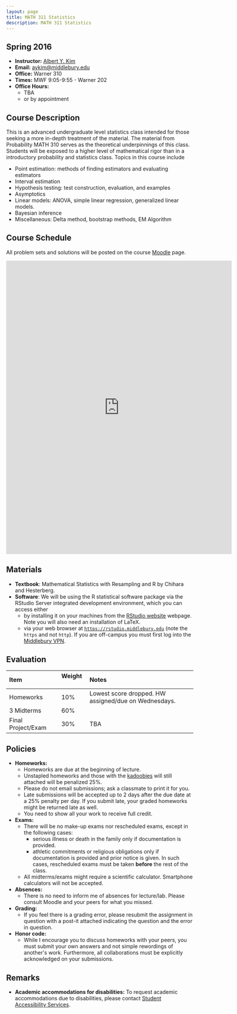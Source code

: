 ```yaml
---
layout: page
title: MATH 311 Statistics
description: MATH 311 Statistics
---
```


## Spring 2016

* **Instructor:** [Albert Y. Kim](http://community.middlebury.edu/~aykim/)
* **Email:** [aykim@middlebury.edu](aykim@middlebury.edu)
* **Office:** Warner 310
* **Times:** MWF 9:05-9:55 - Warner 202
* **Office Hours:**
    + TBA
    + or by appointment





## Course Description

This is an advanced undergraduate level statistics class intended for those seeking a more in-depth treatment of the material.  The material from Probability MATH 310 serves as the theoretical underpinnings of this class.  Students will be exposed to a higher level of mathematical rigor than in a introductory probability and statistics class.  Topics in this course include

* Point estimation: methods of finding estimators and evaluating estimators
* Interval estimation
* Hypothesis testing: test construction, evaluation, and examples
* Asymptotics
* Linear models:  ANOVA, simple linear regression, generalized linear models.
* Bayesian inference
* Miscellaneous: Delta method, bootstrap methods, EM Algorithm




## Course Schedule

All problem sets and solutions will be posted on the course [Moodle](http://moodle.middlebury.edu/course/view.php?id=2308) page.

<iframe width='607' height='790' frameborder='0' src='https://docs.google.com/spreadsheets/d/1OF-BBAiPaj1fItsa96gdhABr_duzkIRAZyDNE9GpoaY/pubhtml?gid=0&amp;single=true&amp;widget=true&amp;headers=false'></iframe>





## Materials

* **Textbook**: Mathematical Statistics with Resampling and R by Chihara and Hesterberg.
* **Software**: We will be using the R statistical software package via the RStudio Server integrated development environment, which you can access either
    + by installing it on your machines from the [RStudio website](https://www.rstudio.com/products/rstudio/download/) webpage. Note you will also need an installation of LaTeX.
    + via your web browser at [`https://rstudio.middlebury.edu`](https://rstudio.middlebury.edu/) (note the `https` and not `http`). If you are off-campus you must first log into the [Middlebury VPN](http://mediawiki.middlebury.edu/wiki/LIS/Off-campus_Access).





## Evaluation

**Item**  | **Weight** &nbsp; | **Notes**
:------------- | :------------- | :-------------
Homeworks | 10% | Lowest score dropped. HW assigned/due on Wednesdays.
3 Midterms | 60%  | 
Final Project/Exam &nbsp; | 30%  | TBA





## Policies

* **Homeworks:**
    + Homeworks are due at the beginning of lecture.
    + Unstapled homeworks and those with the [kadoobies](https://www.quora.com/What-is-the-name-for-the-scraps-of-paper-left-in-a-notebooks-spiral-after-tearing-out-a-page) will still attached will be penalized 25%.
    + Please do not email submissions; ask a classmate to print it for you.
    + Late submissions will be accepted up to 2 days after the due date at a 25% penalty per day. If you submit late, your graded homeworks might be returned late as well.
    + You need to show all your work to receive full credit.
* **Exams:**
    + There will be no make-up exams nor rescheduled exams, except in the following cases:
        + serious illness or death in the family only if documentation is provided.
        + athletic commitments or religious obligations only if documentation is provided and prior notice is given.
          In such cases, rescheduled exams must be taken **before** the rest of the class.
    + All midterms/exams might require a scientific calculator. Smartphone calculators will not be accepted.
* **Absences:**
    + There is no need to inform me of absences for lecture/lab. Please consult Moodle and your peers for what you missed.
* **Grading:**
    + If you feel there is a grading error, please resubmit the assignment in question with a post-it attached indicating the question and the error in question.
* **Honor code:**
    + While I encourage you to discuss homeworks with your peers, you must submit your own answers and not simple rewordings of another's work.  Furthermore, all collaborations must be explicitly acknowledged on your submissions.





## Remarks

* **Academic accommodations for disabilities:**  To request academic accommodations due to disabilities, please contact [Student Accessibility Services](http://www.middlebury.edu/studentlife/doc/ada).
